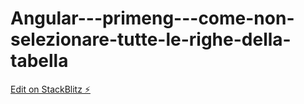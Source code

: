 # Angular---primeng---come-non-selezionare-tutte-le-righe-della-tabella

[Edit on StackBlitz ⚡️](https://stackblitz.com/edit/angular-primeng-table-selection-checkbox-yhlakk)